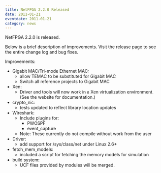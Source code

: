 ```yaml
---
title: NetFPGA 2.2.0 Released
date: 2011-01-21
eventdate: 2011-01-21
category: news
---
```


NetFPGA 2.2.0 is released.

Below is a brief description of improvements. Visit the release page to see the entire change log and bug fixes.

Improvements:
- Gigabit MAC/Tri-mode Ethernet MAC:
  - allow TEMAC to be substituted for Gigabit MAC
  - Switch all reference projects to Gigabit MAC
- Xen:
  - Driver and tools will now work in a Xen virtualization environment. (See the website for documentation.)
- crypto_nic:
  - tests updated to reflect library location updates
- Wireshark:
    - Include plugins for:
      - PWOSPF
      - event_capture
    - Note: These currently do not compile without work from the user
- Driver:
  - add support for /sys/class/net under Linux 2.6+
- fetch_mem_models:
  - included a script for fetching the memory models for simulation
- build system:
  - UCF files provided by modules will be merged.
